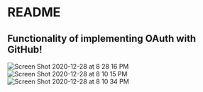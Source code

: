 # README

## Functionality of implementing OAuth with GitHub!

![Screen Shot 2020-12-28 at 8 28 16 PM](https://user-images.githubusercontent.com/63522369/103252557-645b1e00-494b-11eb-8dcf-5bd5bf1f33b0.png)
![Screen Shot 2020-12-28 at 8 10 15 PM](https://user-images.githubusercontent.com/63522369/103252046-31b02600-4949-11eb-9805-bf5a3fb75d28.png)
![Screen Shot 2020-12-28 at 8 10 34 PM](https://user-images.githubusercontent.com/63522369/103251924-daaa5100-4948-11eb-93b4-931173c5fdc9.png)
